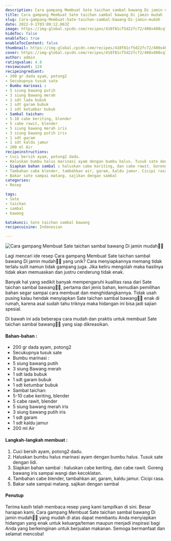 ```yaml
---
description: Cara gampang Membuat Sate taichan sambal bawang Di jamin mudah"
title: Cara gampang Membuat Sate taichan sambal bawang Di jamin mudah
slug: Cara-gampang-Membuat-Sate-taichan-sambal-bawang-Di-jamin-mudah
date: 2022-9-1T03:09:12.063Z
image: https://img-global.cpcdn.com/recipes/410f81cf5d22fc72/400x400cq70/photo.jpg
hideToc: false
enableToc: true
enableTocContent: false
thumbnail: https://img-global.cpcdn.com/recipes/410f81cf5d22fc72/400x400cq70/photo.jpg
cover: https://img-global.cpcdn.com/recipes/410f81cf5d22fc72/400x400cq70/photo.jpg
author: admin
ratingvalue: 4.8
reviewcount: 124
recipeingredient:
- 200 gr dada ayam, potong2
- Secukupnya tusuk sate
- Bumbu marinasi :
- 5 siung bawang putih
- 3 siung Bawang merah
- 1 sdt lada bubuk
- 1 sdt garam bubuk
- 1 sdt ketumbar bubuk
- Sambal taichan:
- 5-10 cabe keriting, blender
- 5 cabe rawit, blender
- 5 siung bawang merah iris
- 3 siung bawang putih iris
- 1 sdt garam
- 1 sdt kaldu jamur
- 200 ml Air
recipeinstructions:
- Cuci bersih ayam, potong2 dadu.
- Haluskan bumbu halus marinasi ayam dengan bumbu halus. Tusuk sate dengan lidi.
- Siapkan bahan sambal : haluskan cabe keriting, dan cabe rawit. Goreng bawang iris sampai wangi dan kecoklatan.
- Tambahan cabe blender, tambahkan air, garam, kaldu jamur. Cicipi rasa.
- Bakar sate sampai matang. sajikan dengan sambal
categories:
- Resep

tags:
- Sate
- taichan
- sambal
- bawang

katakunci: Sate taichan sambal bawang
recipecuisine: Indonesian

---
```


![Cara gampang Membuat Sate taichan sambal bawang Di jamin mudah👩‍🍳](https://img-global.cpcdn.com/recipes/410f81cf5d22fc72/400x400cq70/photo.jpg)

Lagi mencari ide resep Cara gampang Membuat Sate taichan sambal bawang Di jamin mudah👩‍🍳 yang unik? Cara menyiapkannya memang tidak terlalu sulit namun tidak gampang juga. Jika keliru mengolah maka hasilnya tidak akan memuaskan dan justru cenderung tidak enak.

Banyak hal yang sedikit banyak mempengaruhi kualitas rasa dari Sate taichan sambal bawang👩‍🍳, pertama dari jenis bahan, kemudian pemilihan bahan segar sampai cara membuat dan menghidangkannya. Tidak usah pusing kalau hendak menyiapkan Sate taichan sambal bawang👩‍🍳 enak di rumah, karena asal sudah tahu triknya maka hidangan ini bisa jadi sajian spesial.

Di bawah ini ada beberapa cara mudah dan praktis untuk membuat Sate taichan sambal bawang👩‍🍳 yang siap dikreasikan.

<!--inarticleads1-->

#### Bahan-bahan :

- 200 gr dada ayam, potong2
- Secukupnya tusuk sate
- Bumbu marinasi :
- 5 siung bawang putih
- 3 siung Bawang merah
- 1 sdt lada bubuk
- 1 sdt garam bubuk
- 1 sdt ketumbar bubuk
- Sambal taichan:
- 5-10 cabe keriting, blender
- 5 cabe rawit, blender
- 5 siung bawang merah iris
- 3 siung bawang putih iris
- 1 sdt garam
- 1 sdt kaldu jamur
- 200 ml Air

<!--inarticleads2-->

#### Langkah-langkah membuat :

1. Cuci bersih ayam, potong2 dadu.
1. Haluskan bumbu halus marinasi ayam dengan bumbu halus. Tusuk sate dengan lidi.
1. Siapkan bahan sambal : haluskan cabe keriting, dan cabe rawit. Goreng bawang iris sampai wangi dan kecoklatan.
1. Tambahan cabe blender, tambahkan air, garam, kaldu jamur. Cicipi rasa.
1. Bakar sate sampai matang. sajikan dengan sambal

#### Penutup

Terima kasih telah membaca resep yang kami tampilkan di sini. Besar harapan kami, Cara gampang Membuat Sate taichan sambal bawang Di jamin mudah👩‍🍳 yang mudah di atas dapat membantu Anda menyiapkan hidangan yang enak untuk keluarga/teman maupun menjadi inspirasi bagi Anda yang berkeinginan untuk berjualan makanan. Semoga bermanfaat dan selamat mencoba!